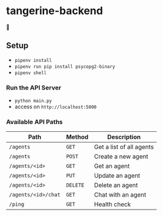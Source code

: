 # tangerine-backend
🍊

## Setup
* `pipenv install`
* `pipenv run pip install psycopg2-binary`
* `pipenv shell`

### Run the API Server
* `python main.py`
* access on `http://localhost:5000`


### Available API Paths
| Path                | Method   | Description              |
| ------------------- | -------- | ------------------------ |
| `/agents`           | `GET`    | Get a list of all agents |
| `/agents`           | `POST`   | Create a new agent       |
| `/agents/<id>`      | `GET`    | Get an agent             |
| `/agents/<id>`      | `PUT`    | Update an agent          |
| `/agents/<id>`      | `DELETE` | Delete an agent          |
| `/agents/<id>/chat` | `GET`    | Chat with an agent       |
| `/ping`             | `GET`    | Health check             |
